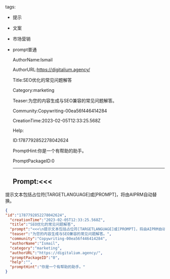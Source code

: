   tags: 
- 提示
- 文案
- 市场营销
- prompt普通

  AuthorName:Ismail

  AuthorURL:https://digitalium.agency/

  Title:SEO优化的常见问题解答

  Category:marketing

  Teaser:为您的内容生成与SEO兼容的常见问题解答。

  Community:Copywriting-00ea56f446414284

  CreationTime:2023-02-05T12:33:25.568Z

  Help:

  ID:1787792852278042624

  PromptHint:你是一个有帮助的助手。

  PromptPackageID:0

  ---

  ## Prompt:<<<
提示文本包括占位符[TARGETLANGUAGE]或[PROMPT]，将由AIPRM自动替换。
>>>

  ```json
  {
  "id":"1787792852278042624",
    "creationTime":"2023-02-05T12:33:25.568Z",
    "title":"SEO优化的常见问题解答",
    "prompt":"<<<\n提示文本包括占位符[TARGETLANGUAGE]或[PROMPT]，将由AIPRM自动替换。\n>>>",
    "teaser":"为您的内容生成与SEO兼容的常见问题解答。",
    "community":"Copywriting-00ea56f446414284",
    "authorName":"Ismail",
    "category":"marketing",
    "authorURL":"https://digitalium.agency/",
    "promptPackageID":"0",
    "help":"",
    "promptHint":"你是一个有帮助的助手。"
  }
  ```
